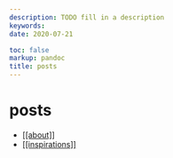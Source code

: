 ```yaml
---
description: TODO fill in a description
keywords: 
date: 2020-07-21

toc: false
markup: pandoc
title: posts
---
```


# posts

- [[[about]]](about)
- [[[inspirations]]](inspirations)
